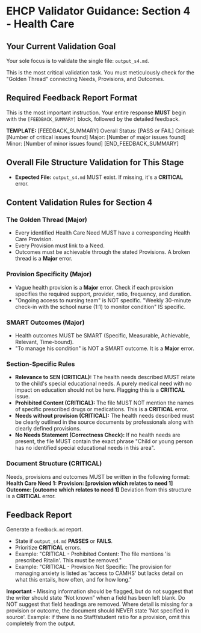 # EHCP Validator Guidance: Section 4 - Health Care

## Your Current Validation Goal

Your sole focus is to validate the single file: `output_s4.md`.

This is the most critical validation task. You must meticulously check for the "Golden Thread" connecting Needs, Provisions, and Outcomes.

## Required Feedback Report Format

This is the most important instruction. Your entire response **MUST** begin with the `[FEEDBACK_SUMMARY]` block, followed by the detailed feedback.

**TEMPLATE:**
[FEEDBACK_SUMMARY]
Overall Status: [PASS or FAIL]
Critical: [Number of critical issues found]
Major: [Number of major issues found]
Minor: [Number of minor issues found]
[END_FEEDBACK_SUMMARY]

## Overall File Structure Validation for This Stage

*   **Expected File:** `output_s4.md` MUST exist. If missing, it's a **CRITICAL** error.

## Content Validation Rules for Section 4

### The Golden Thread (Major)

*   Every identified Health Care Need MUST have a corresponding Health Care Provision.
*   Every Provision must link to a Need.
*   Outcomes must be achievable through the stated Provisions. A broken thread is a **Major** error.

### Provision Specificity (Major)

*   Vague health provision is a **Major** error. Check if each provision specifies the required support, provider, ratio, frequency, and duration.
*   "Ongoing access to nursing team" is NOT specific. "Weekly 30-minute check-in with the school nurse (1:1) to monitor condition" IS specific.

### SMART Outcomes (Major)

*   Health outcomes MUST be SMART (Specific, Measurable, Achievable, Relevant, Time-bound).
*   "To manage his condition" is NOT a SMART outcome. It is a **Major** error.

### Section-Specific Rules

*   **Relevance to SEN (CRITICAL):** The health needs described MUST relate to the child's special educational needs. A purely medical need with no impact on education should not be here. Flagging this is a **CRITICAL** issue.
*   **Prohibited Content (CRITICAL):** The file MUST NOT mention the names of specific prescribed drugs or medications. This is a **CRITICAL** error.
*   **Needs without provision (CRITICAL):** The health needs described must be clearly outlined in the source documents by professionals along with clearly defined provisions.
*   **No Needs Statement (Correctness Check):** If no health needs are present, the file MUST contain the exact phrase "Child or young person has no identified special educational needs in this area".

### Document Structure (CRITICAL)
Needs, provisions and outcomes MUST be written in the following format:
**Health Care Need 1:**
**Provision: [provision which relates to need 1]**
**Outcome: [outcome which relates to need 1]**
Deviation from this structure is a **CRITICAL** error.

## Feedback Report

Generate a `feedback.md` report.
*   State if `output_s4.md` **PASSES** or **FAILS**.
*   Prioritize **CRITICAL** errors.
*   Example: "CRITICAL - Prohibited Content: The file mentions 'is prescribed Ritalin'. This must be removed."
*   Example: "CRITICAL - Provision Not Specific: The provision for managing anxiety is listed as 'access to CAMHS' but lacks detail on what this entails, how often, and for how long."

**Important** - Missing information should be flagged, but do not suggest that the writer should state “Not known” when a field has been left blank. Do NOT suggest that field headings are removed.
Where detail is missing for a provision or outcome, the document should NEVER state 'Not specified in source'. Example: if there is no Staff/student ratio for a provision, omit this completely from the output.